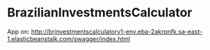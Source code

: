 # BrazilianInvestmentsCalculator

App on:
http://brinvestmentscalculatorv1-env.eba-2akrpnfk.sa-east-1.elasticbeanstalk.com/swagger/index.html
